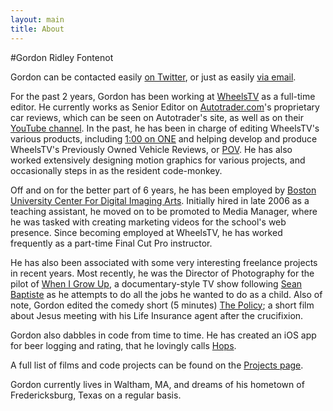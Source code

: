 ```yaml
---
layout: main
title: About
---
```


#Gordon Ridley Fontenot

Gordon can be contacted easily [on Twitter][twitter], or just as easily <a href='&#109;&#97;&#105;&#108;&#116;&#111;&#58;&#103;&#111;&#114;&#100;&#111;&#110;&#46;&#102;&#111;&#110;&#116;&#101;&#110;&#111;&#116;&#64;&#103;&#109;&#97;&#105;&#108;&#46;&#99;&#111;&#109;'>&#118;&#105;&#97;&#32;&#101;&#109;&#97;&#105;&#108;</a>.

For the past 2 years, Gordon has been working at [WheelsTV][] as a full-time editor. He currently works as Senior Editor on [Autotrader.com][]'s proprietary car reviews, which can be seen on Autotrader's site, as well as on their [YouTube channel][AT-YouTube]. In the past, he has been in charge of editing WheelsTV's various products, including [1:00 on ONE][WTV-1on1] and helping develop and produce WheelsTV's Previously Owned Vehicle Reviews, or [POV][WTV-POV]. He has also worked extensively designing motion graphics for various projects, and occasionally steps in as the resident code-monkey.

Off and on for the better part of 6 years, he has been employed by [Boston University Center For Digital Imaging Arts][BUCDIA]. Initially hired in late 2006 as a teaching assistant, he moved on to be promoted to Media Manager, where he was tasked with creating marketing videos for the school's web presence. Since becoming employed at WheelsTV, he has worked frequently as a part-time Final Cut Pro instructor.

He has also been associated with some very interesting freelance projects in recent years. Most recently, he was the Director of Photography for the pilot of [When I Grow Up][], a documentary-style TV show following [Sean Baptiste][] as he attempts to do all the jobs he wanted to do as a child. Also of note, Gordon edited the comedy short (5 minutes) [The Policy][]; a short film about Jesus meeting with his Life Insurance agent after the crucifixion.

Gordon also dabbles in code from time to time. He has created an iOS app for beer logging and rating, that he lovingly calls [Hops][].

A full list of films and code projects can be found on the [Projects page][].

Gordon currently lives in Waltham, MA, and dreams of his hometown of Fredericksburg, Texas on a regular basis.

[twitter]: http://www.twitter.com/gfontenot
[WheelsTV]: http://www.wheelstvnetwork.com
[Autotrader.com]: http://www.autotrader.com
[AT-YouTube]:http://www.youtube.com/user/AutoTrader
[WTV-1on1]: http://wheelstvnetwork.com/products/100-on-one/
[WTV-POV]: http://wheelstvnetwork.com/products/pov-reviews/
[BUCDIA]: http://www.cdiabu.com
[When I Grow Up]: http://www.whenigrowupshow.com
[Sean Baptiste]: http://www.twitter.com/harmonixsean
[The Policy]: http://www.youtube.com/watch?v=gVBJvOS1e9A
[Hops]: http://www.hopsapp.com
[Wishboard]: http://wishboard.heroku.com/
[GitHub]: http://www.github.com/gfontenot
[Projects page]: /projects